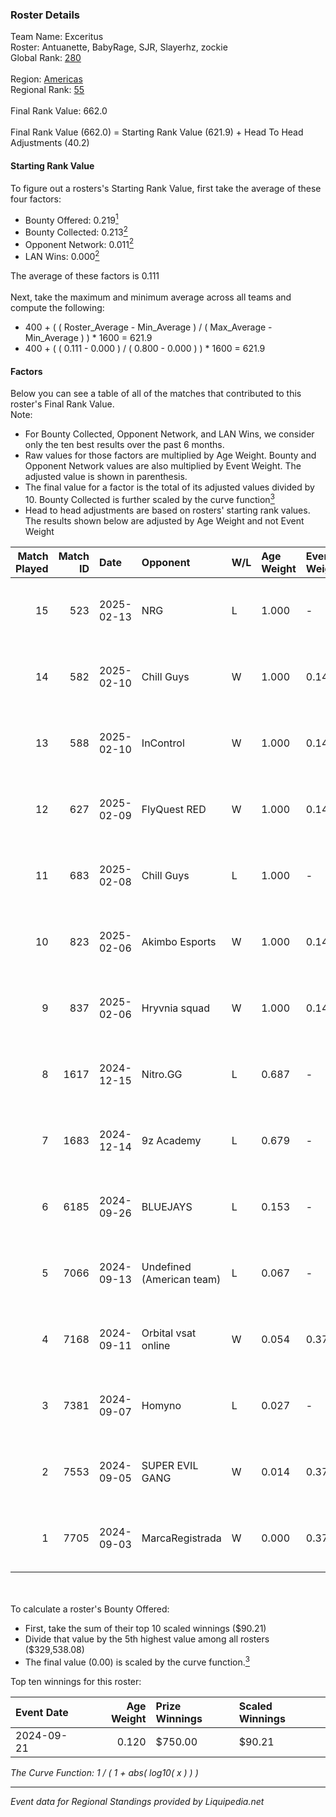### Roster Details<br />
Team Name: Exceritus<br />
Roster: Antuanette, BabyRage, SJR, Slayerhz, zockie<br />
Global Rank: [280](../standings_global.md)<br />
<br />
Region: [Americas]( ../standings_americas.md)<br />
Regional Rank: [55]( ../standings_americas.md)<br />
<br />
Final Rank Value:  662.0<br />
<br />
Final Rank Value (662.0) = Starting Rank Value (621.9) + Head To Head Adjustments (40.2)<br />

#### Starting Rank Value<br />
To figure out a rosters's Starting Rank Value, first take the average of these four factors:<br />
- Bounty Offered: 0.219[<sup>1</sup>](#table2)
- Bounty Collected: 0.213[<sup>2</sup>](#table1)
- Opponent Network: 0.011[<sup>2</sup>](#table1)
- LAN Wins: 0.000[<sup>2</sup>](#table1)

The average of these factors is 0.111<br />
<br />
Next, take the maximum and minimum average across all teams and compute the following:<br />
- 400 + ( ( Roster_Average - Min_Average ) / ( Max_Average - Min_Average ) ) * 1600 = 621.9
- 400 + ( ( 0.111 - 0.000 ) / ( 0.800 - 0.000 ) ) * 1600 = 621.9


#### Factors<br />
Below you can see a table of all of the matches that contributed to this roster's Final Rank Value.<br />
Note:<br />

- For Bounty Collected, Opponent Network, and LAN Wins, we consider only the ten best results over the past 6 months.
- Raw values for those factors are multiplied by Age Weight. Bounty and Opponent Network values are also multiplied by Event Weight. The adjusted value is shown in parenthesis.
- The final value for a factor is the total of its adjusted values divided by 10. Bounty Collected is further scaled by the curve function[<sup>3</sup>](#curveFunction)
- Head to head adjustments are based on rosters' starting rank values. The results shown below are adjusted by Age Weight and not Event Weight
<span id="table1"></span><br />


| Match Played | Match ID | Date       | Opponent                  | W/L | Age Weight | Event Weight | Bounty Collected | Opponent Network | LAN Wins  | H2H Adj. | Roster                                      |
| -: | -: | :- | :- | :- | :- | :- | :- | :- | :- | -: | :- |
|           15 |      523 | 2025-02-13 | NRG                       | L   | 1.000      | -            | -                | -                | -         |    -3.02 | Antuanette, BabyRage, SJR, Slayerhz, zockie |
|           14 |      582 | 2025-02-10 | Chill Guys                | W   | 1.000      | 0.143        | 0.003 (0.000)    | 0.310 (0.044)    | 0 (0.000) |    18.23 | Antuanette, BabyRage, SJR, Slayerhz, zockie |
|           13 |      588 | 2025-02-10 | InControl                 | W   | 1.000      | 0.143        | 0.001 (0.000)    | 0.084 (0.012)    | 0 (0.000) |    15.16 | Antuanette, BabyRage, SJR, Slayerhz, zockie |
|           12 |      627 | 2025-02-09 | FlyQuest RED              | W   | 1.000      | 0.143        | 0.007 (0.001)    | 0.038 (0.005)    | 0 (0.000) |    16.15 | Antuanette, BabyRage, SJR, Slayerhz, zockie |
|           11 |      683 | 2025-02-08 | Chill Guys                | L   | 1.000      | -            | -                | -                | -         |   -11.72 | Antuanette, BabyRage, SJR, Slayerhz, zockie |
|           10 |      823 | 2025-02-06 | Akimbo Esports            | W   | 1.000      | 0.143        | 0.003 (0.000)    | 0.327 (0.047)    | 0 (0.000) |    16.94 | Antuanette, BabyRage, SJR, Slayerhz, zockie |
|            9 |      837 | 2025-02-06 | Hryvnia squad             | W   | 1.000      | 0.143        | 0.000 (0.000)    | 0.000 (0.000)    | 0 (0.000) |     7.42 | Antuanette, BabyRage, SJR, Slayerhz, zockie |
|            8 |     1617 | 2024-12-15 | Nitro.GG                  | L   | 0.687      | -            | -                | -                | -         |    -9.11 | Antuanette, BabyRage, SJR, Slayerhz, zockie |
|            7 |     1683 | 2024-12-14 | 9z Academy                | L   | 0.679      | -            | -                | -                | -         |    -8.92 | Antuanette, BabyRage, SJR, Slayerhz, zockie |
|            6 |     6185 | 2024-09-26 | BLUEJAYS                  | L   | 0.153      | -            | -                | -                | -         |    -0.22 | Antuanette, BabyRage, SJR, Slayerhz, zockie |
|            5 |     7066 | 2024-09-13 | Undefined (American team) | L   | 0.067      | -            | -                | -                | -         |    -1.06 | Antuanette, BabyRage, SJR, Slayerhz, zockie |
|            4 |     7168 | 2024-09-11 | Orbital vsat online       | W   | 0.054      | 0.372        | 0.000 (0.000)    | 0.003 (0.000)    | 0 (0.000) |     0.38 | Antuanette, BabyRage, SJR, Slayerhz, zockie |
|            3 |     7381 | 2024-09-07 | Homyno                    | L   | 0.027      | -            | -                | -                | -         |    -0.32 | Antuanette, BabyRage, SJR, Slayerhz, zockie |
|            2 |     7553 | 2024-09-05 | SUPER EVIL GANG           | W   | 0.014      | 0.372        | 0.009 (0.000)    | 0.352 (0.002)    | 0 (0.000) |     0.26 | Antuanette, BabyRage, SJR, Slayerhz, zockie |
|            1 |     7705 | 2024-09-03 | MarcaRegistrada           | W   | 0.000      | 0.372        | 0.000 (0.000)    | 0.124 (0.000)    | 0 (0.000) |     0.00 | Antuanette, BabyRage, SJR, Slayerhz, zockie |

<br />
<span id="table2"></span><br />
To calculate a roster's Bounty Offered:<br />

- First, take the sum of their top 10 scaled winnings ($90.21)
- Divide that value by the 5th highest value among all rosters ($329,538.08)
- The final value (0.00) is scaled by the curve function.[<sup>3</sup>](#curveFunction)

Top ten winnings for this roster:<br />

| Event Date | Age Weight | Prize Winnings | Scaled Winnings |
| :- | -: | :- | :- |
| 2024-09-21 |      0.120 | $750.00        | $90.21          |


<span id="curveFunction"></span>_The Curve Function: 1 / ( 1 + abs( log10( x ) ) )_<br />

---
_Event data for Regional Standings provided by Liquipedia.net_<br />
